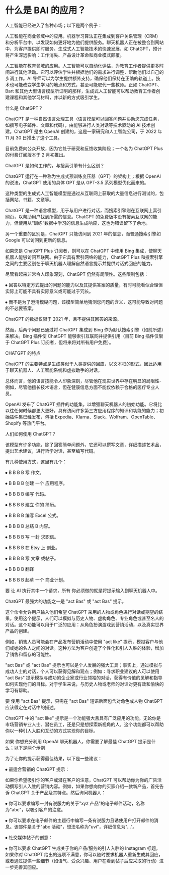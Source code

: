 # 什么是 BAI 的应用？

人工智能已经进入了各种市场；以下是两个例子：

人工智能在商业领域中的应用。机器学习算法正在集成到客户关系管理（CRM）和分析平台中，以发现如何更好地为他们提供服务。聊天机器人正在被整合到网站中，为客户提供即时服务。生成式人工智能技术的快速发展，如 ChatGPT，预计将产生深远影响：工作消失、产品设计革命和商业模式颠覆。

人工智能在教育领域的应用。人工智能可以自动化评估，为教育工作者提供更多时间进行其他活动。它可以评估学生并根据他们的需求进行调整，帮助他们以自己的步调工作。AI 导师可以为学生提供额外支持，确保他们保持在正确的轨道上。技术也可能改变学生学习的地点和方式，甚至可能取代一些教师。正如 ChatGPT、Bart 和其他大型语言模型所证明的那样，生成式人工智能可以帮助教育工作者创建课程和其他学习材料，并以新的方式吸引学生。

什么是 ChatGPT？

ChatGPT 是一种自然语言处理工具（语言模型可以回答问题并协助您完成任务，如撰写电子邮件、文章和代码），由能够进行人类对话等技术驱动的 AI 技术创建。ChatGPT 是由 OpenAI 创建的，这是一家研究和人工智能公司，于 2022 年 11 月 30 日推出了这个工具。

目前免费向公众开放，因为它处于研究和反馈收集阶段；一个名为 ChatGPT Plus 的付费订阅版本于 2 月初推出。

ChatGPT 是如何工作的，与搜索引擎有什么区别？

ChatGPT 运行在一种称为生成式预训练变压器（GPT）的架构上；根据 OpenAI 的说法，ChatGPT 使用的具体 GPT 是从 GPT-3.5 系列模型优化而来的。

这种类型的生成式人工智能模型是通过从互联网上获取的大量信息进行测试的，包括网站、书籍、文章等。

ChatGPT 是一种语言模型，用于与用户进行对话，而搜索引擎则在互联网上索引网页，以帮助用户找到所需的信息。ChatGPT 的免费版本没有搜索互联网的能力，但使用从“训练”数据中学习的信息生成响应，这也为错误留下了余地。

另一个重要的区别是，ChatGPT 只能访问到 2021 年的信息，而普通搜索引擎如 Google 可以访问到更新的信息。

如果您是 ChatGPT Plus 订阅者，则可以在 ChatGPT 中使用 Bing 集成，使聊天机器人能够访问互联网。由于它具有索引网络的能力，ChatGPT Plus 和搜索引擎之间的主要区别在于聊天机器人理解自然语言提示并提供对话式回应的能力。

尽管看起来非常令人印象深刻，ChatGPT 仍然有局限性。这些限制包括：

⦁  回答以特定方式提出的问题的能力以及其提供答案的质量，有时可能看似合理但实际上可能不具有实际意义或可能过于冗长。

⦁  而不是为了澄清模糊问题，该模型简单地猜测您问题的含义，这可能导致对问题的不必要答案。

ChatGPT 的数据仅限于 2021 年，且不提供其回答的来源。

然而，后两个问题已通过将 ChatGPT 集成到 Bing 作为默认搜索引擎（如前所述）来解决。Bing 插件使 ChatGPT 能够索引互联网并提供引用（目前 Bing 插件仅限于 ChatGPT Plus 订阅者，但将来将对所有用户免费）。

CHATGPT 的特点

ChatGPT 的主要特点是生成类似于人类提供的回应，以文本框的形式，因此适用于聊天机器人、人工智能系统和虚拟助手的对话。

总体而言，他的语言技能令人印象深刻，尽管他在现实世界中存在明显的局限性-例如，尽管他擅长技术语言，但在健康信息方面不能仅依赖于合格的医疗专业人员。

OpenAI 发布了 ChatGPT 插件的功能集，以增强聊天机器人的初始功能。它将比以往任何时候都更大更好，具有访问许多第三方应用程序的知识和功能的能力；初始插件集已经发布，包括 Expedia、Klarna、Slack、Wolfram、OpenTable、Shopify 等热门平台。

人们如何使用 ChatGPT？

该模型有许多功能，除了回答简单问题外，它还可以撰写文章，详细描述艺术品，提出艺术建议，进行哲学对话，甚至编写代码。

有几种使用方式，这里有几个：

⦁  B  B  B  B 写 作文。

⦁  B  B  B  B 创建 一个 应用程序。

⦁  B  B  B  B 编写 代码。

⦁  B  B  B  B 建立 你的 简历。

⦁  B  B  B  B 编写 Excel 公式。

⦁  B  B  B  B 总结 B 内容。

⦁  B  B  B  B 写 一封 求职信。

⦁  B  B  B  B 在 Etsy 上 创业。

⦁  B  B  B  B 写 文章 或帖子。

⦁  B  B  B  B 翻译

⦁  B  B  B  B 起草 一个 商业计划。

要 让 AI 执行其中一个请求，所有 你必须做的就是将提示输入到聊天机器人中。

ChatGPT 最强大的功能之一是 "act Bas" 或 "act Bas" 提示。

这个命令允许用户输入他们希望 ChatGPT 采用的人物或角色进行对话或期望的结果。使用这个提示，人们可以模拟与历史人物、虚构角色、专业角色或甚至名人的对话。这个功能可以用于广泛的应用：从角色扮演游戏到营销活动，以及真实世界产品的创建。

例如，销售人员可能会在产品发布营销活动中使用 "act like" 提示，模拟客户与他们或她的名人之间的对话。这种方法为客户创造了个性化和引人入胜的体验，增加了销售和留存的可能性。

"act Bas" 或 "act Bas" 提示也可以是个人发展的强大工具；事实上，通过模拟与成功人士的对话，个人可以获得见解和观点；例如：寻求职业建议的人可以使用 "act Bas" 提示模拟与成功的企业家或行业领袖的对话，获得有价值的见解和指导如何实现他们的目标。对于学生来说，与历史人物或老师的对话对更有效和愉快的学习有帮助。

要 使用 "act Bas" 提示，只需在 "act Bas" 短语后面包含对角色或人物 ChatGPT 应该假定在对话中的描述。

ChatGPT 中的 "act like" 提示是一个功能强大且具有广泛应用的功能。无论你是市场营销专业人士、潜在员工，还是只是想探索新视角的人，这个功能都可以帮助你以一种引人入胜和互动的方式实现你的目标。

如果 你想充分利用 OpenAI 聊天机器人，你需要了解最佳 ChatGPT 提示是什么；以下是两个示例

为了让你的提示获得最佳结果，以下是一些建议：

⦁  最适合营销的 ChatGPT 提示：

如果你希望吸引你的客户或潜在客户的注意，ChatGPT 可以帮助你为你的广告活动撰写引人入胜的营销内容。例如，如果你想向你的买家介绍一款新产品，首先告诉 ChatGPT 关于产品及其特点。然后询问机器人：

⦁  你可以要求编写一封有说服力的关于"xyz 产品"的电子邮件活动，名称为"abc"，以吸引客户的注意。

⦁  你可以要求在电子邮件的主题行中编写一条有说服力且诱使用户打开邮件的消息。该邮件是关于"abc 活动"，想法名称为"uvi"，详细信息为"..."。

⦁  社交媒体帖子的创意：

⦁  你可以要求 ChatGPT 生成关于你的产品/服务的引人入胜的 Instagram 标题。如果你对 ChatGPT 给出的选项不满意，你可以随时要求机器人重新生成其回应，或者通过提供一些细节（如语气、受众兴趣、用户在看到帖子后应采取的行动）进一步完善其回应。
